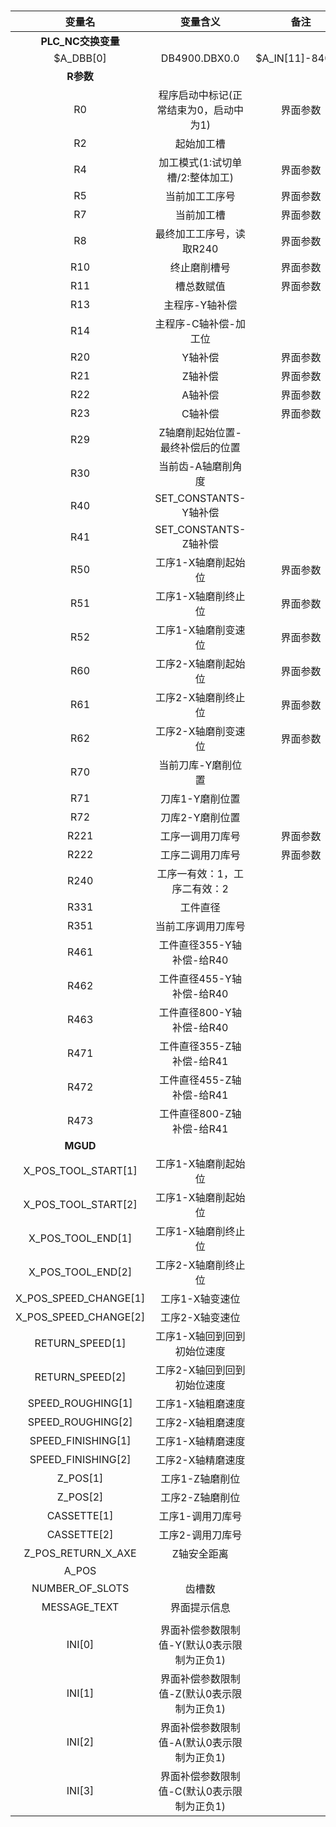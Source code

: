 #

|变量名|变量含义|备注
|:----:|:----:|:----:|
|**PLC_NC交换变量**|
|$A_DBB[0]|DB4900.DBX0.0|  $A_IN[11]-840Dsl
|**R参数**||
|R0|程序启动中标记(正常结束为0，启动中为1)|界面参数
|R2|起始加工槽
|R4|加工模式(1:试切单槽/2:整体加工)|界面参数
|R5|当前加工工序号|界面参数
|R7|当前加工槽|界面参数
|R8|最终加工工序号，读取R240|界面参数
|R10|终止磨削槽号|界面参数
|R11|槽总数赋值|界面参数
|R13|主程序-Y轴补偿
|R14|主程序-C轴补偿-加工位
|R20|Y轴补偿|界面参数
|R21|Z轴补偿|界面参数
|R22|A轴补偿|界面参数
|R23|C轴补偿|界面参数
|R29|Z轴磨削起始位置-最终补偿后的位置
|R30|当前齿-A轴磨削角度
|R40|SET_CONSTANTS-Y轴补偿
|R41|SET_CONSTANTS-Z轴补偿
|R50|工序1-X轴磨削起始位|界面参数
|R51|工序1-X轴磨削终止位|界面参数
|R52|工序1-X轴磨削变速位|界面参数
|R60|工序2-X轴磨削起始位|界面参数
|R61|工序2-X轴磨削终止位|界面参数
|R62|工序2-X轴磨削变速位|界面参数
|R70|当前刀库-Y磨削位置
|R71|刀库1-Y磨削位置
|R72|刀库2-Y磨削位置
|R221|工序一调用刀库号|界面参数
|R222|工序二调用刀库号|界面参数
|R240|工序一有效：1，工序二有效：2
|R331|工件直径
|R351|当前工序调用刀库号
|R461|工件直径355-Y轴补偿-给R40
|R462|工件直径455-Y轴补偿-给R40
|R463|工件直径800-Y轴补偿-给R40
|R471|工件直径355-Z轴补偿-给R41
|R472|工件直径455-Z轴补偿-给R41
|R473|工件直径800-Z轴补偿-给R41
|**MGUD**||
|X_POS_TOOL_START[1]|工序1-X轴磨削起始位
|X_POS_TOOL_START[2]|工序1-X轴磨削起始位
|X_POS_TOOL_END[1]|工序1-X轴磨削终止位
|X_POS_TOOL_END[2]|工序2-X轴磨削终止位
|X_POS_SPEED_CHANGE[1]|工序1-X轴变速位
|X_POS_SPEED_CHANGE[2]|工序2-X轴变速位
|RETURN_SPEED[1]|工序1-X轴回到回到初始位速度
|RETURN_SPEED[2]|工序2-X轴回到回到初始位速度
|SPEED_ROUGHING[1]|工序1-X轴粗磨速度   
|SPEED_ROUGHING[2]|工序2-X轴粗磨速度   
|SPEED_FINISHING[1]|工序1-X轴精磨速度
|SPEED_FINISHING[2]|工序2-X轴精磨速度
|Z_POS[1]|工序1-Z轴磨削位
|Z_POS[2]|工序2-Z轴磨削位
|CASSETTE[1]|工序1-调用刀库号
|CASSETTE[2]|工序2-调用刀库号
|Z_POS_RETURN_X_AXE|Z轴安全距离
|A_POS|
|NUMBER_OF_SLOTS|齿槽数
|MESSAGE_TEXT|界面提示信息
||
|INI[0]|界面补偿参数限制值-Y(默认0表示限制为正负1)
|INI[1]|界面补偿参数限制值-Z(默认0表示限制为正负1)
|INI[2]|界面补偿参数限制值-A(默认0表示限制为正负1)
|INI[3]|界面补偿参数限制值-C(默认0表示限制为正负1)
